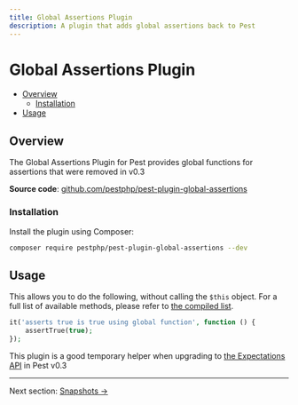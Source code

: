 ```yaml
---
title: Global Assertions Plugin
description: A plugin that adds global assertions back to Pest
---
```


# Global Assertions Plugin

- [Overview](#overview)
	- [Installation](#installation)
- [Usage](#usage)

<a name="overview"></a>
## Overview

The Global Assertions Plugin for Pest provides global functions for assertions that were removed in v0.3

**Source code**: [github.com/pestphp/pest-plugin-global-assertions](https://github.com/pestphp/pest-plugin-global-assertions)

<a name="installation"></a>
### Installation

Install the plugin using Composer:

```bash
composer require pestphp/pest-plugin-global-assertions --dev
```

<a name="Usage"></a>
## Usage

This allows you to do the following, without calling the `$this` object. For a full list of available methods, please refer to [the compiled list](https://github.com/pestphp/pest-plugin-global-assertions/blob/main/src/compiled.php).

```php
it('asserts true is true using global function', function () {
    assertTrue(true);
});
```

This plugin is a good temporary helper when upgrading to [the Expectations API](/docs/expectations) in Pest v0.3

---

Next section: [Snapshots →](/docs/plugins/snapshots)
